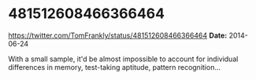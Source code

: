 # 481512608466366464
https://twitter.com/TomFrankly/status/481512608466366464
**Date:** 2014-06-24

With a small sample, it'd be almost impossible to account for individual differences in memory, test-taking aptitude, pattern recognition...
